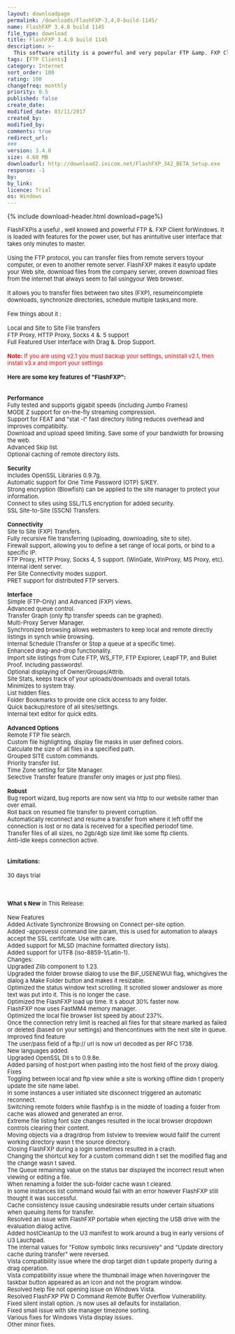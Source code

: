 ```yaml
---
layout: downloadpage
permalink: /downloads/FlashFXP-3,4,0-build-1145/
name: FlashFXP 3.4.0 build 1145
file_type: download
title: FlashFXP 3.4.0 build 1145
description: >-
  This software utility is a powerful and very popular FTP &amp. FXP Client
tags: [FTP Clients]
category: Internet
sort_order: 100
rating: 100
changefreq: monthly
priority: 0.5
published: false
create_date: 
modified_date: 03/11/2017
created_by: 
modified_by: 
comments: true
redirect_url: 
### 
version: 3.4.0 
size: 4.60 MB
downloadurl: http://download2.inicom.net/FlashFXP_342_BETA_Setup.exe
response: -1
by: 
by_link: 
licence: Trial
os: Windows
---
```


{% include download-header.html download=page%}

<p style="fix-download-text !important">
<p><font size="2">FlashFXPis a useful , well knowed and powerful FTP &amp;. FXP Client forWindows. It is loaded with features for the power user, but has anintuitive user interface that takes only minutes to master. <br />
<br />
Using the FTP protocol, you can transfer files from remote servers toyour computer, or even to another remote server. FlashFXP makes it easyto update your Web site, download files from the company server, oreven download files from the internet that always seem to fail usingyour Web browser. <br />
<br />
It allows you to transfer files between two sites (FXP), resumeincomplete downloads, synchronize directories, schedule multiple tasks,and more.<br />
<br />
Few things about it :<br />
<br />
Local and Site to Site File transfers <br />
FTP Proxy, HTTP Proxy, Socks 4 &amp;. 5 support <br />
Full Featured User Interface with Drag &amp;. Drop Support.<br />
<br />
<font color="#ff0000"><strong>Note:</strong> If you are using v2.1 you must backup your settings, uninstall v2.1, then install v3.x and import your settings</font><br />
<br />
<span><strong>Here are some key features of "FlashFXP":</strong></span><br />
<br />
<br />
<strong>Performance </strong><br />
Fully tested and supports gigabit speeds (including Jumbo Frames) <br />
MODE Z support for on-the-fly streaming compression. <br />
Support for FEAT and "stat -l" fast directory listing reduces overhead and improves compatibilty. <br />
Download and upload speed limiting. Save some of your bandwidth for browsing the web. <br />
Advanced Skip list. <br />
Optional caching of remote directory lists. <br />
<br />
<strong>Security</strong> <br />
Includes OpenSSL Libraries 0.9.7g. <br />
Automatic support for One Time Password (OTP) S/KEY. <br />
Strong encryption (Blowfish) can be applied to the site manager to protect your information. <br />
Connect to sites using SSL/TLS encryption for added security. <br />
SSL Site-to-Site (SSCN) Transfers. <br />
<br />
<strong>Connectivity</strong><br />
Site to Site (FXP) Transfers. <br />
Fully recursive file transferring (uploading, downloading, site to site). <br />
Firewall support, allowing you to define a set range of local ports, or bind to a specific IP. <br />
FTP Proxy, HTTP Proxy, Socks 4, 5 support. (WinGate, WinProxy, MS Proxy, etc). <br />
Internal ident server. <br />
Per Site Connectivity modes support. <br />
PRET support for distributed FTP servers. <br />
<br />
<strong>Interface </strong><br />
Simple (FTP-Only) and Advanced (FXP) views. <br />
Advanced queue control. <br />
Transfer Graph (only ftp transfer speeds can be graphed). <br />
Multi-Proxy Server Manager. <br />
Synchronized browsing allows webmasters to keep local and remote directly listings in synch while browsing. <br />
Internal Schedule (Transfer or Stop a queue at a specific time). <br />
Enhanced drag-and-drop functionality. <br />
Import site listings from Cute FTP, WS_FTP, FTP Explorer, LeapFTP, and Bullet Proof. Including passwords!. <br />
Optional displaying of Owner/Groups/Attrib. <br />
Site Stats, keeps track of your uploads/downloads and overall totals. <br />
Minimizes to system tray. <br />
List hidden files. <br />
Folder Bookmarks to provide one click access to any folder. <br />
Quick backup/restore of all sites/settings. <br />
Internal text editor for quick edits. <br />
<br />
<strong>Advanced Options </strong><br />
Remote FTP file search. <br />
Custom file highlighting. display file masks in user defined colors. <br />
Calculate the size of all files in a specified path. <br />
Grouped SITE custom commands. <br />
Priority transfer list. <br />
Time Zone setting for Site Manager. <br />
Selective Transfer feature (transfer only images or just php files). <br />
<br />
<strong>Robust </strong><br />
Bug report wizard, bug reports are now sent via http to our website rather than over email. <br />
Roll back on resumed file transfer to prevent corruption. <br />
Automatically reconnect and resume a transfer from where it left offif the connection is lost or no data is received for a specified periodof time. <br />
Transfer files of all sizes, no 2gb/4gb size limit like some ftp clients. <br />
Anti-idle keeps connection active. <br />
<br />
<br />
<span><strong>Limitations:</strong></span><br />
<br />
30 days trial<br />
</font></p>
<div class="celltext_big"><br />
<br />
<font size="2"><strong>What s New</strong> in This Release:<br />
<br />
New Features<br />
Added Activate Synchronize Browsing on Connect per-site option.<br />
Added -approvessl command line param, this is used for automation to always accept the SSL certifcate. Use with care.<br />
Added support for MLSD (machine formatted directory lists).<br />
Added support for UTF8 (iso-8859-1/Latin-1).<br />
Changes:<br />
Upgraded Zlib component to 1.23.<br />
Upgraded the folder browse dialog to use the BIF_USENEWUI flag, whichgives the dialog a Make Folder button and makes it resizable.<br />
Optimized the status window text scrolling. It scrolled slower andslower as more text was put into it. This is no longer the case.<br />
Optimized the FlashFXP load up time. It s about 30% faster now.<br />
FlashFXP now uses FastMM4 memory manager.<br />
Optimized the local file browser list speed by about 237%.<br />
Once the connection retry limit is reached all files for that siteare marked as failed or deleted (based on your settings) and thencontinues with the next site in queue.<br />
Improved find feature<br />
The user/pass field of a ftp:// url is now url decoded as per RFC 1738.<br />
New languages added.<br />
Upgraded OpenSSL Dll s to 0.9.8e.<br />
Added parsing of host:port when pasting into the host field of the proxy dialog.<br />
Fixes<br />
Toggling between local and ftp view while a site is working offline didn t properly update the site name label.<br />
In some instances a user initiated site disconnect triggered an automatic reconnect.<br />
Switching remote folders while flashfxp is in the middle of loading a folder from cache was allowed and generated an error.<br />
Extreme file listing font size changes resulted in the local browser dropdown controls clearing their content.<br />
Moving objects via a drag/drop from listview to treeview would failif the current working directory wasn t the source directory.<br />
Closing FlashFXP during a login sometimes resulted in a crash.<br />
Changing the shortcut key for a custom command didn t set the modified flag and the change wasn t saved.<br />
The Queue remaining value on the status bar displayed the incorrect result when viewing or editing a file.<br />
When renaming a folder the sub-folder cache wasn t cleared.<br />
In some instances list command would fail with an error however FlashFXP still thought it was successful.<br />
Cache consistency issue causing undesirable results under certain situations when queuing items for transfer.<br />
Resolved an issue with FlashFXP portable when ejecting the USB drive with the evaluation dialog active.<br />
Added hostCleanUp to the U3 manifest to work around a bug in early versions of U3 Lauchpad.<br />
The internal values for "Follow symbolic links recursively" and "Update directory cache during transfer" were reversed.<br />
Vista compatibility issue where the drop target didn t update properly during a drag operation.<br />
Vista compatibility issue where the thumbnail image when hoveringover the taskbar button appeared as an icon and not the program window.<br />
Resolved help file not opening issue on Windows Vista.<br />
Resolved FlashFXP PW D Command Remote Buffer Overflow Vulnerability.<br />
Fixed silent install option. /s now uses all defaults for installation.<br />
Fixed small issue with site manager timezone sorting.<br />
Various fixes for Windows Vista display issues.<br />
Other minor fixes.</font></div></p>
